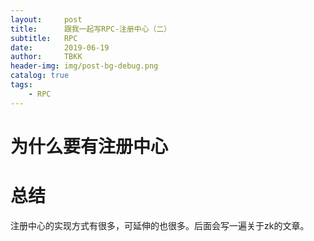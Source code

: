 ```yaml
---
layout:     post
title:      跟我一起写RPC-注册中心（二）
subtitle:   RPC
date:       2019-06-19
author:     TBKK
header-img: img/post-bg-debug.png
catalog: true
tags:
    - RPC
---
```



# 为什么要有注册中心

# 总结
注册中心的实现方式有很多，可延伸的也很多。后面会写一遍关于zk的文章。

 

